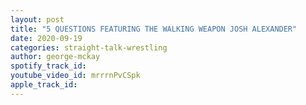 ```yaml
---
layout: post
title: "5 QUESTIONS FEATURING THE WALKING WEAPON JOSH ALEXANDER"
date: 2020-09-19
categories: straight-talk-wrestling
author: george-mckay
spotify_track_id: 
youtube_video_id: mrrrnPvCSpk
apple_track_id: 
---
```

